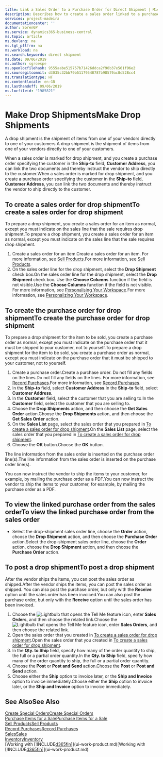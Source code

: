 ```yaml
---
title: Link a Sales Order to a Purchase Order for Direct Shipment | Microsoft Docs
description: Describes how to create a sales order linked to a purchase order to enable shipment directly from the vendor to the customer.
services: project-madeira
documentationcenter: ''
author: SorenGP
ms.service: dynamics365-business-central
ms.topic: article
ms.devlang: na
ms.tgt_pltfrm: na
ms.workload: na
ms.search.keywords: direct shipment
ms.date: 09/06/2019
ms.author: sgroespe
ms.openlocfilehash: 9555aabe515757b71426ddca2f90b37e561f96e2
ms.sourcegitcommit: d3035c32bb79b51179540787b98579ac0c528cc4
ms.translationtype: HT
ms.contentlocale: en-GB
ms.lasthandoff: 09/06/2019
ms.locfileid: "1985821"
---
```

# <a name="make-drop-shipments"></a><span data-ttu-id="454f0-103">Make Drop Shipments</span><span class="sxs-lookup"><span data-stu-id="454f0-103">Make Drop Shipments</span></span>
<span data-ttu-id="454f0-104">A drop shipment is the shipment of items from one of your vendors directly to one of your customers.</span><span class="sxs-lookup"><span data-stu-id="454f0-104">A drop shipment is the shipment of items from one of your vendors directly to one of your customers.</span></span>

<span data-ttu-id="454f0-105">When a sales order is marked for drop shipment, and you create a purchase order specifying the customer in the **Ship-to** field, **Customer Address**, you can link the two documents and thereby instruct the vendor to ship directly to the customer.</span><span class="sxs-lookup"><span data-stu-id="454f0-105">When a sales order is marked for drop shipment, and you create a purchase order specifying the customer in the **Ship-to** field, **Customer Address**, you can link the two documents and thereby instruct the vendor to ship directly to the customer.</span></span>

## <a name="to-create-a-sales-order-for-drop-shipment"></a><span data-ttu-id="454f0-106">To create a sales order for drop shipment</span><span class="sxs-lookup"><span data-stu-id="454f0-106">To create a sales order for drop shipment</span></span>
<span data-ttu-id="454f0-107">To prepare a drop shipment, you create a sales order for an item as normal, except you must indicate on the sales line that the sale requires drop shipment.</span><span class="sxs-lookup"><span data-stu-id="454f0-107">To prepare a drop shipment, you create a sales order for an item as normal, except you must indicate on the sales line that the sale requires drop shipment.</span></span>

1. <span data-ttu-id="454f0-108">Create a sales order for an item.</span><span class="sxs-lookup"><span data-stu-id="454f0-108">Create a sales order for an item.</span></span> <span data-ttu-id="454f0-109">For more information, see [Sell Products](sales-how-sell-products.md).</span><span class="sxs-lookup"><span data-stu-id="454f0-109">For more information, see [Sell Products](sales-how-sell-products.md).</span></span>
2. <span data-ttu-id="454f0-110">On the sales order line for the drop shipment, select the **Drop Shipment** check box.</span><span class="sxs-lookup"><span data-stu-id="454f0-110">On the sales order line for the drop shipment, select the **Drop Shipment** check box.</span></span> <span data-ttu-id="454f0-111">Use the **Choose Columns** function if the field is not visible.</span><span class="sxs-lookup"><span data-stu-id="454f0-111">Use the **Choose Columns** function if the field is not visible.</span></span> <span data-ttu-id="454f0-112">For more information, see [Personalising Your Workspace](ui-personalization-user.md).</span><span class="sxs-lookup"><span data-stu-id="454f0-112">For more information, see [Personalizing Your Workspace](ui-personalization-user.md).</span></span>

## <a name="to-create-the-purchase-order-for-drop-shipment"></a><span data-ttu-id="454f0-113">To create the purchase order for drop shipment</span><span class="sxs-lookup"><span data-stu-id="454f0-113">To create the purchase order for drop shipment</span></span>
<span data-ttu-id="454f0-114">To prepare a drop shipment for the item to be sold, you create a purchase order as normal, except you must indicate on the purchase order that it must be shipped to your customer, not to yourself.</span><span class="sxs-lookup"><span data-stu-id="454f0-114">To prepare a drop shipment for the item to be sold, you create a purchase order as normal, except you must indicate on the purchase order that it must be shipped to your customer, not to yourself.</span></span>

1. <span data-ttu-id="454f0-115">Create a purchase order.</span><span class="sxs-lookup"><span data-stu-id="454f0-115">Create a purchase order.</span></span> <span data-ttu-id="454f0-116">Do not fill any fields on the lines.</span><span class="sxs-lookup"><span data-stu-id="454f0-116">Do not fill any fields on the lines.</span></span> <span data-ttu-id="454f0-117">For more information, see [Record Purchases](purchasing-how-record-purchases.md).</span><span class="sxs-lookup"><span data-stu-id="454f0-117">For more information, see [Record Purchases](purchasing-how-record-purchases.md).</span></span>
2. <span data-ttu-id="454f0-118">In the **Ship-to** field, select **Customer Address**.</span><span class="sxs-lookup"><span data-stu-id="454f0-118">In the **Ship-to** field, select **Customer Address**.</span></span>
3. <span data-ttu-id="454f0-119">In the **Customer** field, select the customer that you are selling to.</span><span class="sxs-lookup"><span data-stu-id="454f0-119">In the **Customer** field, select the customer that you are selling to.</span></span>
3. <span data-ttu-id="454f0-120">Choose the **Drop Shipments** action, and then choose the **Get Sales Order** action.</span><span class="sxs-lookup"><span data-stu-id="454f0-120">Choose the **Drop Shipments** action, and then choose the **Get Sales Order** action.</span></span>
4. <span data-ttu-id="454f0-121">On the **Sales List** page, select the sales order that you prepared in [To create a sales order for drop shipment](sales-how-drop-shipment.md#to-create-a-sales-order-for-drop-shipment).</span><span class="sxs-lookup"><span data-stu-id="454f0-121">On the **Sales List** page, select the sales order that you prepared in [To create a sales order for drop shipment](sales-how-drop-shipment.md#to-create-a-sales-order-for-drop-shipment).</span></span>
5. <span data-ttu-id="454f0-122">Choose the **OK** button.</span><span class="sxs-lookup"><span data-stu-id="454f0-122">Choose the **OK** button.</span></span>

<span data-ttu-id="454f0-123">The line information from the sales order is inserted on the purchase order line(s).</span><span class="sxs-lookup"><span data-stu-id="454f0-123">The line information from the sales order is inserted on the purchase order line(s).</span></span>

<span data-ttu-id="454f0-124">You can now instruct the vendor to ship the items to your customer, for example, by mailing the purchase order as a PDF.</span><span class="sxs-lookup"><span data-stu-id="454f0-124">You can now instruct the vendor to ship the items to your customer, for example, by mailing the purchase order as a PDF.</span></span>     

## <a name="to-view-the-linked-purchase-order-from-the-sales-order"></a><span data-ttu-id="454f0-125">To view the linked purchase order from the sales order</span><span class="sxs-lookup"><span data-stu-id="454f0-125">To view the linked purchase order from the sales order</span></span>
* <span data-ttu-id="454f0-126">Select the drop-shipment sales order line, choose the **Order** action, choose the **Drop Shipment** action, and then choose the **Purchase Order** action.</span><span class="sxs-lookup"><span data-stu-id="454f0-126">Select the drop-shipment sales order line, choose the **Order** action, choose the **Drop Shipment** action, and then choose the **Purchase Order** action.</span></span>

## <a name="to-post-a-drop-shipment"></a><span data-ttu-id="454f0-127">To post a drop shipment</span><span class="sxs-lookup"><span data-stu-id="454f0-127">To post a drop shipment</span></span>
<span data-ttu-id="454f0-128">After the vendor ships the items, you can post the sales order as shipped.</span><span class="sxs-lookup"><span data-stu-id="454f0-128">After the vendor ships the items, you can post the sales order as shipped.</span></span> <span data-ttu-id="454f0-129">You can also post the purchase order, but only with the **Receive** option until the sales order has been invoiced.</span><span class="sxs-lookup"><span data-stu-id="454f0-129">You can also post the purchase order, but only with the **Receive** option until the sales order has been invoiced.</span></span>

1. <span data-ttu-id="454f0-130">Choose the ![Lightbulb that opens the Tell Me feature](media/ui-search/search_small.png "Tell me what you want to do") icon, enter **Sales Orders**, and then choose the related link.</span><span class="sxs-lookup"><span data-stu-id="454f0-130">Choose the ![Lightbulb that opens the Tell Me feature](media/ui-search/search_small.png "Tell me what you want to do") icon, enter **Sales Orders**, and then choose the related link.</span></span>
2. <span data-ttu-id="454f0-131">Open the sales order that you created in [To create a sales order for drop shipment]().</span><span class="sxs-lookup"><span data-stu-id="454f0-131">Open the sales order that you created in [To create a sales order for drop shipment]().</span></span>
3. <span data-ttu-id="454f0-132">In the **Qty. to Ship** field, specify how many of the order quantity to ship, the full or a partial order quantity.</span><span class="sxs-lookup"><span data-stu-id="454f0-132">In the **Qty. to Ship** field, specify how many of the order quantity to ship, the full or a partial order quantity.</span></span>
4. <span data-ttu-id="454f0-133">Choose the **Post** or **Post and Send** action.</span><span class="sxs-lookup"><span data-stu-id="454f0-133">Choose the **Post** or **Post and Send** action.</span></span>
5. <span data-ttu-id="454f0-134">Choose either the **Ship** option to invoice later, or the **Ship and Invoice** option to invoice immediately.</span><span class="sxs-lookup"><span data-stu-id="454f0-134">Choose either the **Ship** option to invoice later, or the **Ship and Invoice** option to invoice immediately.</span></span>

## <a name="see-also"></a><span data-ttu-id="454f0-135">See Also</span><span class="sxs-lookup"><span data-stu-id="454f0-135">See Also</span></span>
[<span data-ttu-id="454f0-136">Create Special Orders</span><span class="sxs-lookup"><span data-stu-id="454f0-136">Create Special Orders</span></span>](sales-how-to-create-special-orders.md)  
[<span data-ttu-id="454f0-137">Purchase Items for a Sale</span><span class="sxs-lookup"><span data-stu-id="454f0-137">Purchase Items for a Sale</span></span>](purchasing-how-purchase-products-sale.md)  
[<span data-ttu-id="454f0-138">Sell Products</span><span class="sxs-lookup"><span data-stu-id="454f0-138">Sell Products</span></span>](sales-how-sell-products.md)  
[<span data-ttu-id="454f0-139">Record Purchases</span><span class="sxs-lookup"><span data-stu-id="454f0-139">Record Purchases</span></span>](purchasing-how-record-purchases.md)  
[<span data-ttu-id="454f0-140">Sales</span><span class="sxs-lookup"><span data-stu-id="454f0-140">Sales</span></span>](sales-manage-sales.md)  
[<span data-ttu-id="454f0-141">Inventory</span><span class="sxs-lookup"><span data-stu-id="454f0-141">Inventory</span></span>](inventory-manage-inventory.md)  
<span data-ttu-id="454f0-142">[Working with [!INCLUDE[d365fin](includes/d365fin_md.md)]](ui-work-product.md)</span><span class="sxs-lookup"><span data-stu-id="454f0-142">[Working with [!INCLUDE[d365fin](includes/d365fin_md.md)]](ui-work-product.md)</span></span>
